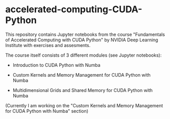 # accelerated-computing-CUDA-Python
This repository contains Jupyter notebooks from the course "Fundamentals of Accelerated Computing with CUDA Python" by NVIDIA Deep Learning Institute with exercises and assesments.

The course itself consists of 3 different modules (see Jupyter notebooks):

* Introduction to CUDA Python with Numba

* Custom Kernels and Memory Management for CUDA Python with Numba

* Multidimensional Grids and Shared Memory for CUDA Python with Numba

(Currently I am working on the "Custom Kernels and Memory Management for CUDA Python with Numba" section)
